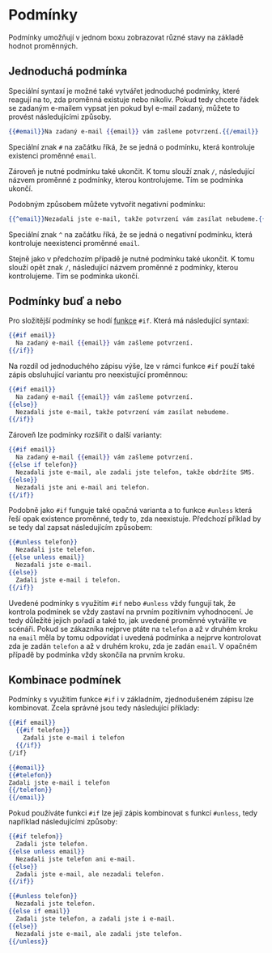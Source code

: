 # Podmínky

Podmínky umožňují v jednom boxu zobrazovat různé stavy na základě hodnot proměnných.

## Jednoduchá podmínka

Speciální syntaxí je možné také vytvářet jednoduché podmínky, které reagují na to, zda proměnná existuje nebo nikoliv. Pokud tedy chcete řádek se zadaným e-mailem vypsat jen pokud byl e-mail zadaný, můžete to provést následujícími způsoby.

```handlebars
{{#email}}Na zadaný e-mail {{email}} vám zašleme potvrzení.{{/email}}
```

Speciální znak ``#`` na začátku říká, že se jedná o podmínku, která kontroluje existenci proměnné ``email``. 

Zároveň je nutné podmínku také ukončit. K tomu slouží znak ``/``, následující názvem proměnné z podmínky, kterou kontrolujeme. Tím se podmínka ukončí.

Podobným způsobem můžete vytvořit negativní podmínku:

```handlebars
{{^email}}Nezadali jste e-mail, takže potvrzení vám zasílat nebudeme.{{/email}}
```

Speciální znak ``^`` na začátku říká, že se jedná o negativní podmínku, která kontroluje neexistenci proměnné ``email``. 

Stejně jako v předchozím případě je nutné podmínku také ukončit. K tomu slouží opět znak ``/``, následující názvem proměnné z podmínky, kterou kontrolujeme. Tím se podmínka ukončí.


## Podmínky buď a nebo

Pro složitější podmínky se hodí [funkce](funkce.md) ``#if``. Která má následující syntaxi:

```handlebars
{{#if email}}
  Na zadaný e-mail {{email}} vám zašleme potvrzení.
{{/if}}
```
Na rozdíl od jednoduchého zápisu výše, lze v rámci funkce ``#if`` použí také zápis obsluhující variantu pro neexistující proměnnou:

```handlebars
{{#if email}}
  Na zadaný e-mail {{email}} vám zašleme potvrzení.
{{else}}
  Nezadali jste e-mail, takže potvrzení vám zasílat nebudeme.
{{/if}}
```

Zároveň lze podmínky rozšířit o další varianty:

```handlebars
{{#if email}}
  Na zadaný e-mail {{email}} vám zašleme potvrzení.
{{else if telefon}}
  Nezadali jste e-mail, ale zadali jste telefon, takže obdržíte SMS.
{{else}}
  Nezadali jste ani e-mail ani telefon.
{{/if}}
```

Podobně jako ``#if`` funguje také opačná varianta a to funkce ``#unless`` která řeší opak existence proměnné, tedy to, zda neexistuje. Předchozí příklad by se tedy dal zapsat následujícím způsobem:

```handlebars
{{#unless telefon}}
  Nezadali jste telefon.
{{else unless email}}
  Nezadali jste e-mail.
{{else}}
  Zadali jste e-mail i telefon.
{{/if}}
```

Uvedené podmínky s využitím ``#if`` nebo ``#unless`` vždy fungují tak, že kontrola podmínek se vždy zastaví na prvním pozitivním vyhodnocení. Je tedy důležité jejich pořadí a také to, jak uvedené proměnné vytváříte ve scénáři. Pokud se zákazníka nejprve ptáte na ``telefon`` a až v druhém kroku na ``email`` měla by tomu odpovídat i uvedená podmínka a nejprve kontrolovat zda je zadán ``telefon`` a až v druhém kroku, zda je zadán ``email``. V opačném případě by podmínka vždy skončila na prvním kroku.

## Kombinace podmínek

Podmínky s využitím funkce ``#if`` i v základním, zjednodušeném zápisu lze kombinovat. Zcela správné jsou tedy následující příklady:

```handlebars
{{#if email}}
  {{#if telefon}}
    Zadali jste e-mail i telefon
  {{/if}}
{/if}
```

```handlebars
{{#email}}
{{#telefon}}
Zadali jste e-mail i telefon
{{/telefon}}
{{/email}}
```

Pokud používáte funkci ``#if`` lze její zápis kombinovat s funkcí ``#unless``, tedy například následujícími způsoby:

```handlebars
{{#if telefon}}
  Zadali jste telefon.
{{else unless email}}
  Nezadali jste telefon ani e-mail.
{{else}}
  Zadali jste e-mail, ale nezadali telefon.
{{/if}}
```

```handlebars
{{#unless telefon}}
  Nezadali jste telefon.
{{else if email}}
  Zadali jste telefon, a zadali jste i e-mail.
{{else}}
  Nezadali jste e-mail, ale zadali jste telefon.
{{/unless}}
```
